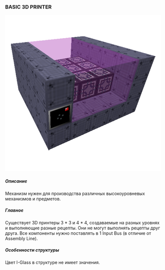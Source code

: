 ### BASIC 3D PRINTER

![LOGO](media/gregtech/3DPrint.png)

##### Описание

Механизм нужен для производства различных высокоуровневых механизмов и предметов.

##### Главное

Существует 3D принтеры 3 * 3 и 4 * 4, создаваемые на разных уровнях и выполняющие разные рецепты. Они не могут выполнять рецепты друг друга.
Все компоненты нужно поставлять в 1 Input Bus (в отличие от Assembly Line).

##### Особенности структуры

Цвет I-Glass в структуре не имеет значения.
